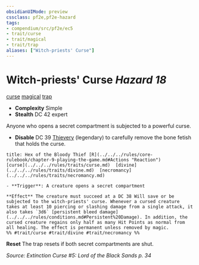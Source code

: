 ```yaml
---
obsidianUIMode: preview
cssclass: pf2e,pf2e-hazard
tags:
- compendium/src/pf2e/ec5
- trait/curse
- trait/magical
- trait/trap
aliases: ["Witch-priests' Curse"]
---
```

# Witch-priests' Curse *Hazard 18*  
[curse](../../../Rules/traits/curse.md)  [magical](../../../Rules/traits/magical.md)  [trap](../../../Rules/traits/trap.md)  

- **Complexity** Simple
- **Stealth** DC 42 expert  

Anyone who opens a secret compartment is subjected to a powerful curse.

- **Disable** DC 39 [Thievery](../../skills.md#Thievery) (legendary) to carefully remove the bone fetish that holds the curse.  
     
```ad-embed-ability
title: Hex of the Bloody Thief [R](../../../rules/core-rulebook/chapter-9-playing-the-game.md#Actions "Reaction")
[curse](../../../rules/traits/curse.md)  [divine](../../../rules/traits/divine.md)  [necromancy](../../../rules/traits/necromancy.md)  

- **Trigger**: A creature opens a secret compartment

**Effect** The creature must succeed at a DC 38 Will save or be subjected to the witch-priests' curse. Whenever a cursed creature takes at least 10 piercing or slashing damage from a single attack, it also takes `3d6` [persistent bleed damage](../../../rules/conditions.md#Persistent%20Damage). In addition, the cursed creature regains only half as many Hit Points as normal from all healing. The effect is permanent unless removed by magic.  
%% #trait/curse #trait/divine #trait/necromancy %%
```

**Reset** The trap resets if both secret compartments are shut.  

*Source: Extinction Curse #5: Lord of the Black Sands p. 34*
